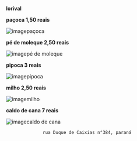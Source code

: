 **lorival**


**paçoca 1,50 reais**

![image](https://github.com/prexerreca/lorival/assets/135332499/bcaf05ad-b21d-4ec1-9d0b-f25f21d0a197)paçoca


**pé de moleque 2,50 reais**

![image](https://github.com/prexerreca/lorival/assets/135332499/cf12994c-102c-4376-ac20-4075bab1607b)pé de moleque

**pipoca 3 reais**

![image](https://github.com/prexerreca/lorival/assets/135332499/dd04cbb9-d2de-47e6-94ef-22fc083216e3)pipoca


**milho 2,50 reais**

![image](https://github.com/prexerreca/lorival/assets/135332499/d0fef5bb-8ad3-41d3-b2ea-40d62b282260)milho


**caldo de cana 7 reais**

![image](https://github.com/prexerreca/lorival/assets/135332499/b790b9ce-0c8a-4786-b226-8ecab86e2028)caldo de cana

                  rua Duque de Caixias n°384, paraná
